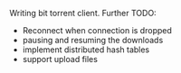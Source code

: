 Writing bit torrent client. 
Further TODO:
- Reconnect when connection is dropped
- pausing and resuming the downloads
- implement distributed hash tables
- support upload files
